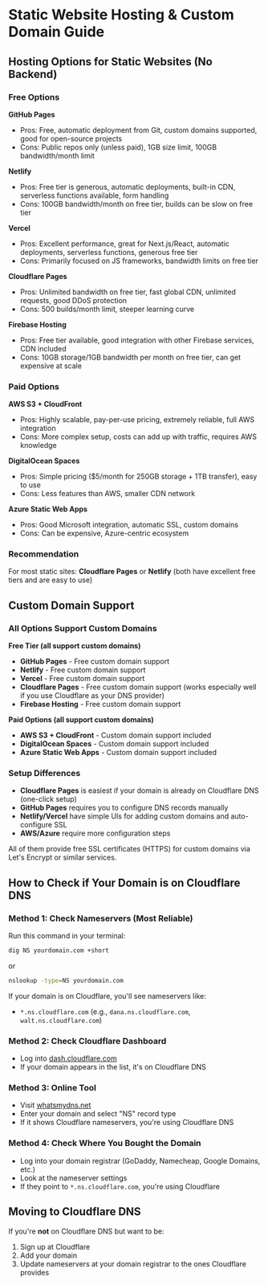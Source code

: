 # Static Website Hosting & Custom Domain Guide

## Hosting Options for Static Websites (No Backend)

### Free Options

**GitHub Pages**

- Pros: Free, automatic deployment from Git, custom domains supported, good for open-source projects
- Cons: Public repos only (unless paid), 1GB size limit, 100GB bandwidth/month limit

**Netlify**

- Pros: Free tier is generous, automatic deployments, built-in CDN, serverless functions available, form handling
- Cons: 100GB bandwidth/month on free tier, builds can be slow on free tier

**Vercel**

- Pros: Excellent performance, great for Next.js/React, automatic deployments, serverless functions, generous free tier
- Cons: Primarily focused on JS frameworks, bandwidth limits on free tier

**Cloudflare Pages**

- Pros: Unlimited bandwidth on free tier, fast global CDN, unlimited requests, good DDoS protection
- Cons: 500 builds/month limit, steeper learning curve

**Firebase Hosting**

- Pros: Free tier available, good integration with other Firebase services, CDN included
- Cons: 10GB storage/1GB bandwidth per month on free tier, can get expensive at scale

### Paid Options

**AWS S3 + CloudFront**

- Pros: Highly scalable, pay-per-use pricing, extremely reliable, full AWS integration
- Cons: More complex setup, costs can add up with traffic, requires AWS knowledge

**DigitalOcean Spaces**

- Pros: Simple pricing ($5/month for 250GB storage + 1TB transfer), easy to use
- Cons: Less features than AWS, smaller CDN network

**Azure Static Web Apps**

- Pros: Good Microsoft integration, automatic SSL, custom domains
- Cons: Can be expensive, Azure-centric ecosystem

### Recommendation

For most static sites: **Cloudflare Pages** or **Netlify** (both have excellent free tiers and are easy to use)

## Custom Domain Support

### All Options Support Custom Domains

**Free Tier (all support custom domains)**

- **GitHub Pages** - Free custom domain support
- **Netlify** - Free custom domain support
- **Vercel** - Free custom domain support
- **Cloudflare Pages** - Free custom domain support (works especially well if you use Cloudflare as your DNS provider)
- **Firebase Hosting** - Free custom domain support

**Paid Options (all support custom domains)**

- **AWS S3 + CloudFront** - Custom domain support included
- **DigitalOcean Spaces** - Custom domain support included
- **Azure Static Web Apps** - Custom domain support included

### Setup Differences

- **Cloudflare Pages** is easiest if your domain is already on Cloudflare DNS (one-click setup)
- **GitHub Pages** requires you to configure DNS records manually
- **Netlify/Vercel** have simple UIs for adding custom domains and auto-configure SSL
- **AWS/Azure** require more configuration steps

All of them provide free SSL certificates (HTTPS) for custom domains via Let's Encrypt or similar services.

## How to Check if Your Domain is on Cloudflare DNS

### Method 1: Check Nameservers (Most Reliable)

Run this command in your terminal:

```bash
dig NS yourdomain.com +short
```

or

```bash
nslookup -type=NS yourdomain.com
```

If your domain is on Cloudflare, you'll see nameservers like:

- `*.ns.cloudflare.com` (e.g., `dana.ns.cloudflare.com`, `walt.ns.cloudflare.com`)

### Method 2: Check Cloudflare Dashboard

- Log into [dash.cloudflare.com](https://dash.cloudflare.com)
- If your domain appears in the list, it's on Cloudflare DNS

### Method 3: Online Tool

- Visit [whatsmydns.net](https://www.whatsmydns.net)
- Enter your domain and select "NS" record type
- If it shows Cloudflare nameservers, you're using Cloudflare DNS

### Method 4: Check Where You Bought the Domain

- Log into your domain registrar (GoDaddy, Namecheap, Google Domains, etc.)
- Look at the nameserver settings
- If they point to `*.ns.cloudflare.com`, you're using Cloudflare

## Moving to Cloudflare DNS

If you're **not** on Cloudflare DNS but want to be:

1. Sign up at Cloudflare
2. Add your domain
3. Update nameservers at your domain registrar to the ones Cloudflare provides
